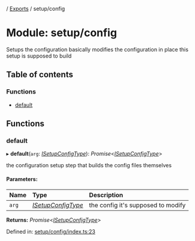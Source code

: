 [](../README.md) / [Exports](../modules.md) / setup/config

# Module: setup/config

Setups the configuration basically modifies the configuration in place
this setup is supposed to build

## Table of contents

### Functions

- [default](setup_config.md#default)

## Functions

### default

▸ **default**(`arg`: [*ISetupConfigType*](../interfaces/setup.isetupconfigtype.md)): *Promise*<[*ISetupConfigType*](../interfaces/setup.isetupconfigtype.md)\>

the configuration setup step that builds the config files themselves

#### Parameters:

Name | Type | Description |
:------ | :------ | :------ |
`arg` | [*ISetupConfigType*](../interfaces/setup.isetupconfigtype.md) | the config it's supposed to modify    |

**Returns:** *Promise*<[*ISetupConfigType*](../interfaces/setup.isetupconfigtype.md)\>

Defined in: [setup/config/index.ts:23](https://github.com/onzag/itemize/blob/0e9b128c/setup/config/index.ts#L23)
